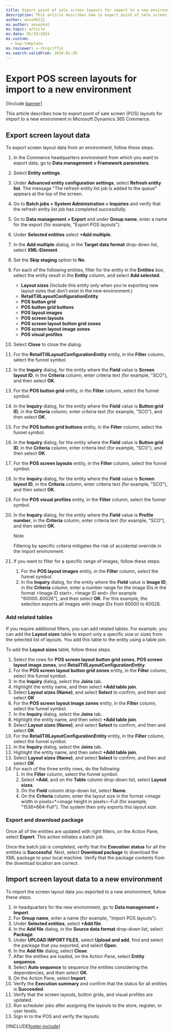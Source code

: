 ```yaml
---
title: Export point of sale screen layouts for import to a new environment
description: This article describes how to export point of sale screen layouts for import to a new environment in Microsoft Dynamics 365 Commerce.
author: anush6121
ms.author: anvenkat 
ms.topic: article 
ms.date: 05/29/2024
ms.custom: 
  - bap-template
ms.reviewer: v-chrgriffin
ms.search.validFrom: 2024-01-20
---
```


# Export POS screen layouts for import to a new environment

[!include [banner](includes/banner.md)]

This article describes how to export point of sale screen (POS) layouts for import to a new environment in Microsoft Dynamics 365 Commerce.

## Export screen layout data

To export screen layout data from an environment, follow these steps.

1. In the Commerce headquarters environment from which you want to export data, go to **Data management \> Framework parameters**.
1. Select **Entity settings**.
1. Under **Advanced entity configuration settings**, select **Refresh entity list**. The message "The refresh entity list job is added to the queue" appears at the top of the screen.
1. Go to **Batch jobs \> System Administration \> Inquiries** and verify that the refresh entity list job has completed successfully.
1. Go to **Data management \> Export** and under **Group name**, enter a name for the export (for example, "Export POS layouts").
1. Under **Selected entities** select **+Add multiple**.
1. In the **Add multiple** dialog, in the **Target data format** drop-down list, select **XML-Element**.
1. Set the **Skip staging** option to **No**.
1. For each of the following entities, filter for the entity in the **Entities** box, select the entity result in the **Entity** column, and select **Add selected**.
    - **Layout sizes** (Include this entity only when you're exporting new layout sizes that don't exist in the new environment.)
    - **RetailTillLayoutConfigurationEntity**
    - **POS button grid**
    - **POS button grid buttons**
    - **POS layout images**
    - **POS screen layouts**
    - **POS screen layout button grid zones**
    - **POS screen layout image zones**
    - **POS visual profiles**
1. Select **Close** to close the dialog.
1. For the **RetailTillLayoutConfigurationEntity** entity, in the **Filter** column, select the funnel symbol.
1. In the **Inquiry** dialog, for the entity where the **Field** value is **Screen layout ID**, in the **Criteria** column, enter criteria text (for example, "SCO"), and then select **OK**. 
1. For the **POS button grid** entity, in the **Filter** column, select the funnel symbol.
1. In the **Inquiry** dialog, for the entity where the **Field** value is **Button grid ID**, in the **Criteria** column, enter criteria text (for example, "SCO"), and then select **OK**.
1. For the **POS button grid buttons** entity, in the **Filter** column, select the funnel symbol.
1. In the **Inquiry** dialog, for the entity where the **Field** value is **Button grid ID**, in the **Criteria** column, enter criteria text (for example, "SCO"), and then select **OK**.
1. For the **POS screen layouts** entity, in the **Filter** column, select the funnel symbol.
1. In the **Inquiry** dialog, for the entity where the **Field** value is **Screen layout ID**, in the **Criteria** column, enter criteria text (for example, "SCO"), and then select **OK**.
1. For the **POS visual profiles** entity, in the **Filter** column, select the funnel symbol.
1. In the **Inquiry** dialog, for the entity where the **Field** value is **Profile number**, in the **Criteria** column, enter criteria text (for example, "SCO"), and then select **OK**.

    > [!NOTE]
    > Filtering by specific criteria mitigates the risk of accidental override in the import environment.

1. If you want to filter for a specific range of images, follow these steps:
    1. For the **POS layout images** entity, in the **Filter** column, select the funnel symbol.
    1. In the **Inquiry** dialog, for the entity where the **Field** value is **Image ID**, in the **Criteria** column, enter a number range for the image IDs in the format \<Image ID start\>..\<Image ID end\> (for example "60000..60026"), and then select **OK**. For this example, the selection exports all images with image IDs from 60000 to 60026.

### Add related tables

If you require additional filters, you can add related tables. For example, you can add the **Layout sizes** table to export only a specific size or sizes from the selected list of layouts. You add this table to the entity using a table join.

To add the **Layout sizes** table, follow these steps.

1. Select the rows for **POS screen layout button grid zones**, **POS screen layout image zones**, and **RetailTillLayoutConfigurationEntity**.
1. For the **POS screen layout button grid zones** entity, in the **Filter** column, select the funnel symbol.
1. In the **Inquiry** dialog, select the **Joins** tab.
1. Highlight the entity name, and then select **+Add table join**.
1. Select **Layout sizes (Name)**, and select **Select** to confirm, and then and select **OK**
1. For the **POS screen layout image zones** entity, in the **Filter** column, select the funnel symbol.
1. In the **Inquiry** dialog, select the **Joins** tab.
1. Highlight the entity name, and then select **+Add table join**.
1. Select **Layout sizes (Name)**, and select **Select** to confirm, and then and select **OK**
1. For the **RetailTillLayoutConfigurationEntity** entity, in the **Filter** column, select the funnel symbol.
1. In the **Inquiry** dialog, select the **Joins** tab.
1. Highlight the entity name, and then select **+Add table join**.
1. Select **Layout sizes (Name)**, and select **Select** to confirm, and then and select **OK**
1. For each of the three entity rows, do the following:
    1. In the **Filter** column, select the funnel symbol.
    1. Select **+Add**, and on the **Table** column drop-down list, select **Layout sizes**.
    1. On the **Field** column drop-down list, select **Name**. 
    1. On the **Criteria** column, enter the layout size in the format \<image width in pixels\>\*\<image height in pixels\>-Full (for example, "1536*864-Full"). The system then only exports this layout size.

### Export and download package

Once all of the entities are updated with right filters, on the Action Pane, select **Export**. This action initiates a batch job.

Once the batch job is completed, verify that the **Execution status** for all the entities is **Successful**. Next, select **Download package** to download the XML package to your local machine. Verify that the package contents from the download location are correct.

## Import screen layout data to a new environment

To import the screen layout data you exported to a new environment, follow these steps.

1. In headquarters for the new environment, go to **Data management \> Import**.
1. For **Group name**, enter a name (for example, "Import POS layouts").
1. Under **Selected entities**, select **+Add file**.
1. In the **Add file** dialog, in the **Source data format** drop-down list, select **Package**.
1. Under **UPLOAD IMPORT FILES**, select **Upload and add**, find and select the package that you exported, and select **Open**.
1. In the **Add file** dialog, select **Close**.
1. After the entities are loaded, on the Action Pane, select **Entity sequence**.
1. Select **Auto sequence** to sequence the entities considering the dependencies, and then select **OK**. 
1. On the Action Pane, select **Import**.
1. Verify the **Execution summary** and confirm that the status for all entities is **Succeeded**.
1. Verify that the screen layouts, button grids, and visual profiles are updated.
1. Run scheduler jobs after assigning the layouts to the store, register, or user levels.
1. Sign in to the POS and verify the layouts.


[!INCLUDE[footer-include](../includes/footer-banner.md)]

    

    
    
    
